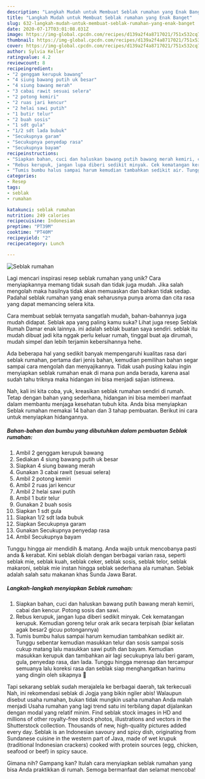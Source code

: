 ```yaml
---
description: "Langkah Mudah untuk Membuat Seblak rumahan yang Enak Banget"
title: "Langkah Mudah untuk Membuat Seblak rumahan yang Enak Banget"
slug: 632-langkah-mudah-untuk-membuat-seblak-rumahan-yang-enak-banget
date: 2020-07-17T03:01:08.031Z
image: https://img-global.cpcdn.com/recipes/d139a2f4a8717021/751x532cq70/seblak-rumahan-foto-resep-utama.jpg
thumbnail: https://img-global.cpcdn.com/recipes/d139a2f4a8717021/751x532cq70/seblak-rumahan-foto-resep-utama.jpg
cover: https://img-global.cpcdn.com/recipes/d139a2f4a8717021/751x532cq70/seblak-rumahan-foto-resep-utama.jpg
author: Sylvia Keller
ratingvalue: 4.2
reviewcount: 8
recipeingredient:
- "2 genggam kerupuk bawang"
- "4 siung bawang putih uk besar"
- "4 siung bawang merah"
- "3 cabai rawit sesuai selera"
- "2 potong kemiri"
- "2 ruas jari kencur"
- "2 helai sawi putih"
- "1 butir telur"
- "2 buah sosis"
- "1 sdt gula"
- "1/2 sdt lada bubuk"
- "Secukupnya garam"
- "Secukupnya penyedap rasa"
- "Secukupnya bayam"
recipeinstructions:
- "Siapkan bahan, cuci dan haluskan bawang putih bawang merah kemiri, cabai dan kencur. Potong sosis dan sawi."
- "Rebus kerupuk, jangan lupa diberi sedikit minyak. Cek kematangan kerupuk. Kemudian goreng telur orak arik secara terpisah (biar keliatan agak besar2 gicuu potongannya)"
- "Tumis bumbu halus sampai harum kemudian tambahkan sedikit air. Tunggu sebentar kemudian masukkan telur dan sosis sampai sosis cukup matang lalu masukkan sawi putih dan bayam. Kemudian masukkan kerupuk dan tambahkan air lagi secukupnya lalu beri garam, gula, penyedap rasa, dan lada. Tunggu hingga meresap dan tercampur semuanya lalu koreksi rasa dan seblak siap menghangatkan harimu yang dingin oleh sikapnya 💙"
categories:
- Resep
tags:
- seblak
- rumahan

katakunci: seblak rumahan 
nutrition: 249 calories
recipecuisine: Indonesian
preptime: "PT39M"
cooktime: "PT40M"
recipeyield: "2"
recipecategory: Lunch

---
```



![Seblak rumahan](https://img-global.cpcdn.com/recipes/d139a2f4a8717021/751x532cq70/seblak-rumahan-foto-resep-utama.jpg)

Lagi mencari inspirasi resep seblak rumahan yang unik? Cara menyiapkannya memang tidak susah dan tidak juga mudah. Jika salah mengolah maka hasilnya tidak akan memuaskan dan bahkan tidak sedap. Padahal seblak rumahan yang enak seharusnya punya aroma dan cita rasa yang dapat memancing selera kita.

Cara membuat seblak ternyata sangatlah mudah, bahan-bahannya juga mudah didapat. Seblak apa yang paling kamu suka? Lihat juga resep Seblak Rumah Damar enak lainnya. ini adalah seblak buatan saya sendiri. seblak itu mudah dibuat jadi kita nggak perlu keluar rumah, tinggal buat aja dirumah, mudah simpel dan lebih terjamin kebersihannya hehe.

Ada beberapa hal yang sedikit banyak mempengaruhi kualitas rasa dari seblak rumahan, pertama dari jenis bahan, kemudian pemilihan bahan segar sampai cara mengolah dan menyajikannya. Tidak usah pusing kalau ingin menyiapkan seblak rumahan enak di mana pun anda berada, karena asal sudah tahu triknya maka hidangan ini bisa menjadi sajian istimewa.


Nah, kali ini kita coba, yuk, kreasikan seblak rumahan sendiri di rumah. Tetap dengan bahan yang sederhana, hidangan ini bisa memberi manfaat dalam membantu menjaga kesehatan tubuh kita. Anda bisa menyiapkan Seblak rumahan memakai 14 bahan dan 3 tahap pembuatan. Berikut ini cara untuk menyiapkan hidangannya.

<!--inarticleads1-->

##### Bahan-bahan dan bumbu yang dibutuhkan dalam pembuatan Seblak rumahan:

1. Ambil 2 genggam kerupuk bawang
1. Sediakan 4 siung bawang putih uk besar
1. Siapkan 4 siung bawang merah
1. Gunakan 3 cabai rawit (sesuai selera)
1. Ambil 2 potong kemiri
1. Ambil 2 ruas jari kencur
1. Ambil 2 helai sawi putih
1. Ambil 1 butir telur
1. Gunakan 2 buah sosis
1. Siapkan 1 sdt gula
1. Siapkan 1/2 sdt lada bubuk
1. Siapkan Secukupnya garam
1. Gunakan Secukupnya penyedap rasa
1. Ambil Secukupnya bayam


Tunggu hingga air mendidih &amp; matang. Anda wajib untuk mencobanya pasti anda &amp; kerabat. Kini seblak diolah dengan berbagai varian rasa, seperti seblak mie, seblak kuah, seblak ceker, seblak sosis, seblak telor, seblak makaroni, seblak mie instan hingga seblak sederhana ala rumahan. Seblak adalah salah satu makanan khas Sunda Jawa Barat. 

<!--inarticleads2-->

##### Langkah-langkah menyiapkan Seblak rumahan:

1. Siapkan bahan, cuci dan haluskan bawang putih bawang merah kemiri, cabai dan kencur. Potong sosis dan sawi.
1. Rebus kerupuk, jangan lupa diberi sedikit minyak. Cek kematangan kerupuk. Kemudian goreng telur orak arik secara terpisah (biar keliatan agak besar2 gicuu potongannya)
1. Tumis bumbu halus sampai harum kemudian tambahkan sedikit air. Tunggu sebentar kemudian masukkan telur dan sosis sampai sosis cukup matang lalu masukkan sawi putih dan bayam. Kemudian masukkan kerupuk dan tambahkan air lagi secukupnya lalu beri garam, gula, penyedap rasa, dan lada. Tunggu hingga meresap dan tercampur semuanya lalu koreksi rasa dan seblak siap menghangatkan harimu yang dingin oleh sikapnya 💙


Tapi sekarang seblak sudah merajalela ke berbagai daerah, tak terkecuali Nah, ini rekomendasi seblak di Jogja yang bikin ngiler abis! Walaupun disebut usaha rumahan, bukan tidak mungkin usaha rumahan Anda malah menjadi Usaha rumahan yang lagi trend satu ini terbilang dapat dijalankan dengan modal yang relatif minim. Find seblak stock images in HD and millions of other royalty-free stock photos, illustrations and vectors in the Shutterstock collection. Thousands of new, high-quality pictures added every day. Seblak is an Indonesian savoury and spicy dish, originating from Sundanese cuisine in the western part of Java, made of wet krupuk (traditional Indonesian crackers) cooked with protein sources (egg, chicken, seafood or beef) in spicy sauce. 

Gimana nih? Gampang kan? Itulah cara menyiapkan seblak rumahan yang bisa Anda praktikkan di rumah. Semoga bermanfaat dan selamat mencoba!
